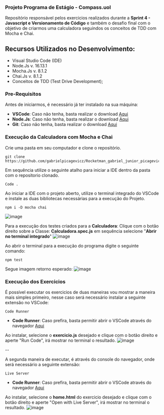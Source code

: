 ### Projeto Programa de Estágio - Compass.uol

Repositório responsável pelos exercicios realizados durante a **Sprint 4 - Javascript e Versionamento de Código** e também o desafio final com o objetivo de criarmos uma calculadora seguindos os conceitos de TDD com Mocha e Chai.

## Recursos Utilizados no Desenvolvimento:

- Visual Studio Code (IDE)
- Node.Js  v. 16.13.1
- Mocha.Js v. 8.1.2
- Chai.Js v. 8.1.2
- Conceitos de TDD (Test Drive Development);

### Pre-Requisitos

Antes de iniciarmos, é necessário já ter instalado na sua máquina:
* **VSCode**: Caso não tenha, basta realizar o download [Aqui](https://code.visualstudio.com/download)
* **Node.Js**: Caso não tenha, basta realizar o download [Aqui](https://nodejs.org/en/)
* **Git**: Caso não tenha, basta realizar o download [Aqui](https://git-scm.com/downloads)

### Execução da Calculadora com Mocha e Chai
Crie uma pasta em seu computador e clone o repositório.

```
git clone https://github.com/gabrielpicagevicz/Rocketman_gabriel_junior_picagevicz_Compass.git
```
Em sequência utilize o seguinte atalho para iniciar a IDE dentro da pasta com o repositorio clonado. 

```
Code .
```
Ao iniciar a IDE com o projeto aberto, utilize o terminal integrado do VSCode e instale as duas bibliotecas necessárias para a execução do Projeto.
```
npm i -D mocha chai
```
![image](https://user-images.githubusercontent.com/86580943/182476461-4f74f8fb-d3e3-4656-b15f-cacb1975b119.png)

Para a execução dos testes criados para a **Calculadora**: 
Clique com o botão direito sobre a Classe: **Calculadora.spec.js** em sequência selecione "**Abrir no terminal integrado**"
![image](https://user-images.githubusercontent.com/86580943/182478039-2f2885bf-f6a1-4282-a714-91023208877d.png)

Ao abrir o terminal para a execução do programa digite o seguinte comando:
```
npm test
```
Segue imagem retorno esperado:
![image](https://user-images.githubusercontent.com/86580943/182478828-fab28634-24d5-4a51-a42e-9640ff598af7.png)

### Execução dos Exercicios
É possível executar os exercicios de duas maneiras vou mostrar a maneira mais simples primeiro, nesse caso será necessário instalar a seguinte extensão no VSCode:
```
Code Runner
```
* **Code Runner**: Caso prefira, basta permitir abrir o VSCode através do navegador [Aqui](https://marketplace.visualstudio.com/items?itemName=formulahendry.code-runner)

Ao instalar, selecione o **exercicio.js** desejado e clique com o botão direito e aperte "Run Code", irá mostrar no terminal o resultado.
![image](https://user-images.githubusercontent.com/86580943/182480966-8dafdbc9-55d3-4ddf-8d82-1f5fff46e3c6.png)

--

A segunda maneira de executar, é através do console do navegador, onde será necessário a seguinte extensão:
```
Live Server
```
* **Code Runner**: Caso prefira, basta permitir abrir o VSCode através do navegador [Aqui](https://marketplace.visualstudio.com/items?itemName=ritwickdey.LiveServer)

Ao instalar, selecione o **home.html** do exercicio desejado e clique com o botão direito e aperte "Open with Live Server", irá mostrar no terminal o resultado.
![image](https://user-images.githubusercontent.com/86580943/182481588-49cba229-6d2f-407b-a828-b18e430a6e6e.png)






